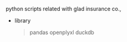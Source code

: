 python scripts related with glad insurance co.,
 - library
   > pandas
   > openplyxl
   > duckdb
   >  


